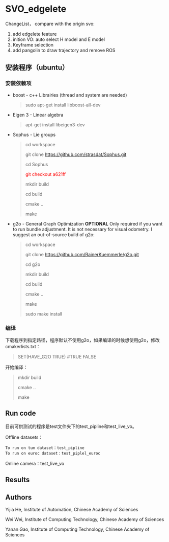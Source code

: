 # SVO_edgelete
ChangeList， compare with the origin svo:
1. add edgelete feature
2. inition VO: auto select H model and E model
3. Keyframe selection 
4. add pangolin to draw trajectory and remove ROS

## 安装程序（ubuntu）
### 安装依赖项
* boost - c++ Librairies (thread and system are needed)
	> sudo apt-get install libboost-all-dev	
* Eigen 3 - Linear algebra
	> apt-get install libeigen3-dev
* Sophus - Lie groups
 	> cd workspace
 	> 
 	> git clone https://github.com/strasdat/Sophus.git	
 	> 
    > cd Sophus	
    > 
 	> <font color=red>git checkout a621ff</font>	
 	> 
 	> mkdir build	
 	> 
 	> cd build	
 	> 
 	> cmake ..	
 	> 
 	> make


* g2o - General Graph Optimization **OPTIONAL**	
	Only required if you want to run bundle adjustment. It is not necessary for visual odometry. 
    I suggest an out-of-source build of g2o:
	> cd workspace	
	> 
	> git clone https://github.com/RainerKuemmerle/g2o.git
	> 
	> cd g2o	
	> 
	> mkdir build	
	> 
	> cd build	
	> 
	> cmake ..	
	> 
	> make	
	> 
	> sudo make install

### 编译
下载程序到指定路径，程序默认不使用g2o，如果编译的时候想使用g2o，修改cmakerlists.txt：
>SET(HAVE_G2O TRUE)   #TRUE  FALSE

开始编译：
>mkdir build
>
> cmake ..	
> 
> make

## Run code
目前可供测试的程序是test文件夹下的test_pipline和test_live_vo。

Offline datasets：

	To run on tum dataset：test_pipline
	To run on euroc dataset：test_piplel_euroc

Online camera：test_live_vo

## Results

## Authors
Yijia He, Institute of Automation, Chinese Academy of Sciences

Wei Wei, Institute of Computing Technology, Chinese Academy of Sciences

Yanan Gao, Institute of Computing Technology, Chinese Academy of Sciences